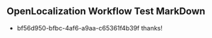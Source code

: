 ## OpenLocalization Workflow Test MarkDown
* bf56d950-bfbc-4af6-a9aa-c65361f4b39f thanks!

<!--HONumber=Sep16_HO1-->


